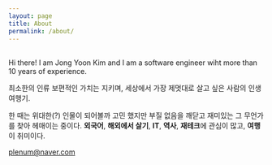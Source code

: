 ```yaml
---
layout: page
title: About
permalink: /about/
---
```


<br>
Hi there! I am Jong Yoon Kim and I am a software engineer wiht more than 10 years of experience. 

최소한의 인류 보편적인 가치는 지키며, 세상에서 가장 제멋대로 살고 싶은 사람의 인생 여행기.  
  
한 때는 위대한(?) 인물이 되어볼까 고민 했지만 부질 없음을 깨닫고 재미있는 그 무언가를 찾아 헤매이는 중이다. **외국어**, **해외에서 살기**, **IT**, **역사**, **재테크**에 관심이 많고, **여행**이 취미이다.  

[plenum@naver.com](mailto:plenum@naver.com)
